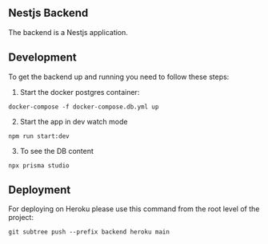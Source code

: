 ## Nestjs Backend

The backend is a Nestjs application.

## Development

To get the backend up and running you need to follow these steps:

1. Start the docker postgres container:

```
docker-compose -f docker-compose.db.yml up
```

2. Start the app in dev watch mode

```
npm run start:dev
```

3. To see the DB content

```
npx prisma studio
```

## Deployment

For deploying on Heroku please use this command from the root level of the project:

`git subtree push --prefix backend heroku main`
